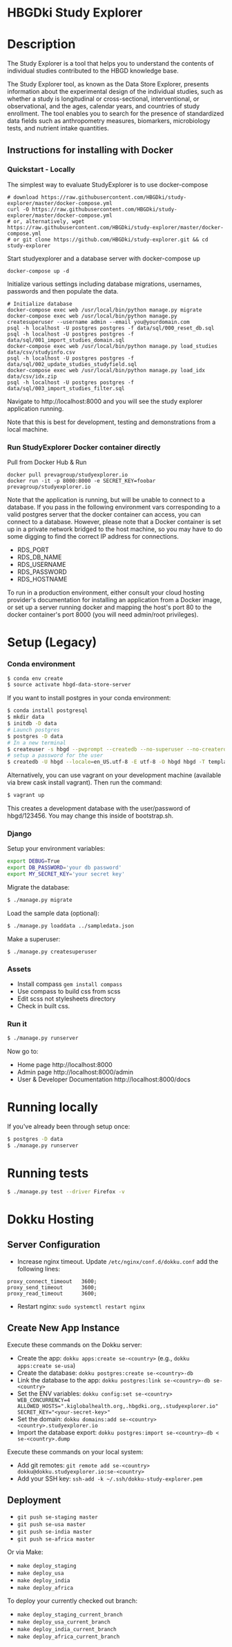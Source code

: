 # HBGDki Study Explorer

# Description
The Study Explorer is a tool that helps you to understand the contents of individual studies contributed to the HBGD knowledge base.

The Study Explorer tool, as known as the Data Store Explorer, presents information about the experimental design of the individual studies, such as whether a study is longitudinal or cross-sectional, interventional, or observational, and the ages, calendar years, and countries of study enrollment. The tool enables you to search for the presence of standardized data fields such as anthropometry measures, biomarkers, microbiology tests, and nutrient intake quantities.

## Instructions for installing with Docker

### Quickstart - Locally

The simplest way to evaluate StudyExplorer is to use docker-compose

    # download https://raw.githubusercontent.com/HBGDki/study-explorer/master/docker-compose.yml
    curl -O https://raw.githubusercontent.com/HBGDki/study-explorer/master/docker-compose.yml
    # or, alternatively, wget https://raw.githubusercontent.com/HBGDki/study-explorer/master/docker-compose.yml
    # or git clone https://github.com/HBGDki/study-explorer.git && cd study-explorer

Start studyexplorer and a database server with docker-compose up

    docker-compose up -d

Initialize various settings including database migrations, usernames, passwords and then populate the data.

    # Initialize database
    docker-compose exec web /usr/local/bin/python manage.py migrate
    docker-compose exec web /usr/local/bin/python manage.py createsuperuser --username admin --email you@yourdomain.com
    psql -h localhost -U postgres postgres -f data/sql/000_reset_db.sql
    psql -h localhost -U postgres postgres -f data/sql/001_import_studies_domain.sql
    docker-compose exec web /usr/local/bin/python manage.py load_studies data/csv/studyinfo.csv
    psql -h localhost -U postgres postgres -f data/sql/002_update_studies_studyfield.sql
    docker-compose exec web /usr/local/bin/python manage.py load_idx data/csv/idx.zip
    psql -h localhost -U postgres postgres -f data/sql/003_import_studies_filter.sql

Navigate to http://localhost:8000 and you will see the study explorer application running.

Note that this is best for development, testing and demonstrations from a local machine.

### Run StudyExplorer Docker container directly

Pull from Docker Hub & Run

    docker pull prevagroup/studyexplorer.io
    docker run -it -p 8000:8000 -e SECRET_KEY=foobar prevagroup/studyexplorer.io

Note that the application is running, but will be unable to connect to a database. If you pass in the following environment vars corresponding to a valid postgres server that the docker container can access, you can connect to a database. However, please note that a Docker container is set up in a private network bridged to the host machine, so you may have to do some digging to find the correct IP address for connections.

* RDS_PORT
* RDS_DB_NAME
* RDS_USERNAME
* RDS_PASSWORD
* RDS_HOSTNAME

To run in a production environment, either consult your cloud hosting provider's documentation for installing an application from a Docker image, or set up a server running docker and mapping the host's port 80 to the docker container's port 8000 (you will need admin/root privileges).

# Setup (Legacy)

### Conda environment

```sh
$ conda env create
$ source activate hbgd-data-store-server
```

If you want to install postgres in your conda environment:
```sh
$ conda install postgresql
$ mkdir data
$ initdb -D data
# Launch postgres
$ postgres -D data
# In a new terminal
$ createuser -s hbgd --pwprompt --createdb --no-superuser --no-createrole
# setup a password for the user
$ createdb -U hbgd --locale=en_US.utf-8 -E utf-8 -O hbgd hbgd -T template0
```

Alternatively, you can use vagrant on your development machine (available via
brew cask install vagrant). Then run the command:

```sh
$ vagrant up
```

This creates a development database with the user/password of hbgd/123456. You
may change this inside of bootstrap.sh.

### Django

Setup your environment variables:
```sh
export DEBUG=True
export DB_PASSWORD='your db password'
export MY_SECRET_KEY='your secret key'
```

Migrate the database:

```sh
$ ./manage.py migrate
```

Load the sample data (optional):
```sh
$ ./manage.py loaddata ../sampledata.json
```

Make a superuser:
```
$ ./manage.py createsuperuser
```

### Assets

* Install compass  ``gem install compass``
* Use compass to build css from scss
* Edit scss not stylesheets directory
* Check in built css.

### Run it

```sh
$ ./manage.py runserver
```

Now go to:
 - Home page http://localhost:8000
 - Admin page http://localhost:8000/admin
 - User & Developer Documentation http://localhost:8000/docs

# Running locally
If you've already been through setup once:

```sh
$ postgres -D data
$ ./manage.py runserver
```

# Running tests
```sh
$ ./manage.py test --driver Firefox -v
```


# Dokku Hosting

## Server Configuration

- Increase nginx timeout. Update `/etc/nginx/conf.d/dokku.conf` add the following lines:
```text
proxy_connect_timeout   3600;
proxy_send_timeout      3600;
proxy_read_timeout      3600;
```
- Restart nginx: `sudo systemctl restart nginx`

## Create New App Instance

Execute these commands on the Dokku server:

- Create the app: `dokku apps:create se-<country>` (e.g., `dokku apps:create se-usa`)
- Create the database: `dokku postgres:create se-<country>-db`
- Link the database to the app: `dokku postgres:link se-<country>-db se-<country>`
- Set the ENV variables: `dokku config:set se-<country> WEB_CONCURRENCY=4 ALLOWED_HOSTS=".kiglobalhealth.org,.hbgdki.org,.studyexplorer.io" SECRET_KEY="<your-secret-key>"`
- Set the domain: `dokku domains:add se-<country> <country>.studyexplorer.io`
- Import the database export: `dokku postgres:import se-<country>-db < se-<country>.dump`

Execute these commands on your local system:

- Add git remotes: `git remote add se-<country> dokku@dokku.studyexplorer.io:se-<country>`
- Add your SSH key: `ssh-add -k ~/.ssh/dokku-study-explorer.pem`

## Deployment

- `git push se-staging master`
- `git push se-usa master`
- `git push se-india master`
- `git push se-africa master`

Or via Make:
- `make deploy_staging`
- `make deploy_usa`
- `make deploy_india`
- `make deploy_africa`

To deploy your currently checked out branch:
- `make deploy_staging_current_branch`
- `make deploy_usa_current_branch`
- `make deploy_india_current_branch`
- `make deploy_africa_current_branch`
